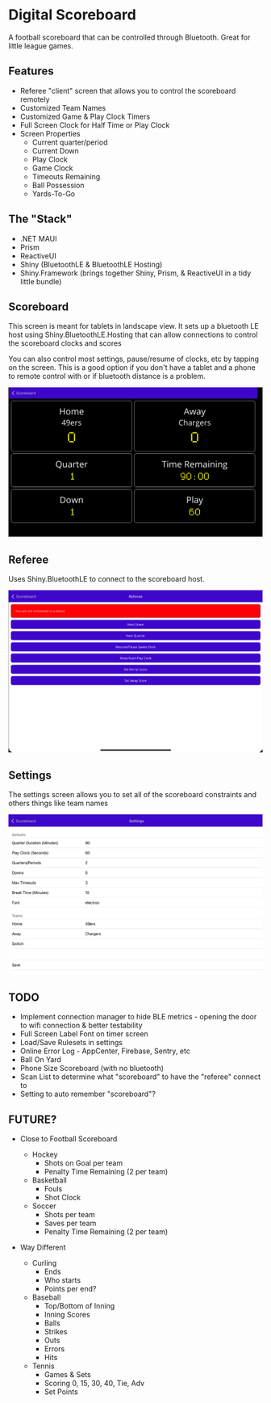 # Digital Scoreboard

A football scoreboard that can be controlled through Bluetooth.  Great for little league games.

## Features
* Referee "client" screen that allows you to control the scoreboard remotely
* Customized Team Names
* Customized Game & Play Clock Timers
* Full Screen Clock for Half Time or Play Clock
* Screen Properties
    * Current quarter/period
    * Current Down
    * Play Clock
    * Game Clock
    * Timeouts Remaining
    * Ball Possession
    * Yards-To-Go

## The "Stack"

* .NET MAUI
* Prism
* ReactiveUI
* Shiny (BluetoothLE & BluetoothLE Hosting)
* Shiny.Framework (brings together Shiny, Prism, & ReactiveUI in a tidy little bundle)

## Scoreboard
This screen is meant for tablets in landscape view.  It sets up a bluetooth LE host using Shiny.BluetoothLE.Hosting that can allow connections to control the scoreboard clocks and scores

You can also control most settings, pause/resume of clocks, etc by tapping on the screen.  This is a good option if you don't have a tablet and a phone to remote control with or if bluetooth distance is a problem.

<img src="scoreboard.png" />

## Referee

Uses Shiny.BluetoothLE to connect to the scoreboard host.

<img src="referee.png" />

## Settings

The settings screen allows you to set all of the scoreboard constraints and others things like team names

<img src="settings.png" />

## TODO

* Implement connection manager to hide BLE metrics - opening the door to wifi connection & better testability
* Full Screen Label Font on timer screen
* Load/Save Rulesets in settings
* Online Error Log - AppCenter, Firebase, Sentry, etc
* Ball On Yard
* Phone Size Scoreboard (with no bluetooth)
* Scan List to determine what "scoreboard" to have the "referee" connect to
* Setting to auto remember "scoreboard"?

## FUTURE?

* Close to Football Scoreboard
    * Hockey
        * Shots on Goal per team 
        * Penalty Time Remaining (2 per team)
    * Basketball
        * Fouls
        * Shot Clock
    * Soccer
        * Shots per team
        * Saves per team
        * Penalty Time Remaining (2 per team)

* Way Different
    * Curling
        * Ends
        * Who starts
        * Points per end?
    * Baseball
        * Top/Bottom of Inning
        * Inning Scores
        * Balls
        * Strikes
        * Outs
        * Errors
        * Hits
    * Tennis
        * Games & Sets
        * Scoring 0, 15, 30, 40, Tie, Adv
        * Set Points